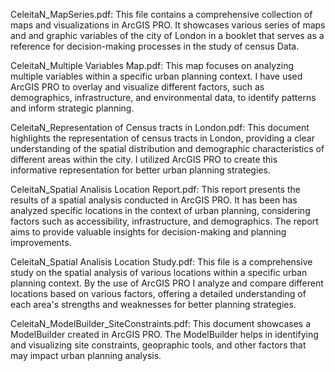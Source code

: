CeleitaN_MapSeries.pdf: This file contains a comprehensive collection of maps and visualizations in ArcGIS PRO. It showcases various series of maps and and graphic variables of the city of London in a booklet that serves as a reference for decision-making processes in the study of census Data.

CeleitaN_Multiple Variables Map.pdf: This map focuses on analyzing multiple variables within a specific urban planning context. I have used ArcGIS PRO to overlay and visualize different factors, such as demographics, infrastructure, and environmental data, to identify patterns and inform strategic planning.

CeleitaN_Representation of Census tracts in London.pdf: This document highlights the representation of census tracts in London, providing a clear understanding of the spatial distribution and demographic characteristics of different areas within the city. I utilized ArcGIS PRO to create this informative representation for better urban planning strategies.

CeleitaN_Spatial Analisis Location Report.pdf: This report presents the results of a spatial analysis conducted in ArcGIS PRO. It has been has analyzed specific locations in the context of urban planning, considering factors such as accessibility, infrastructure, and demographics. The report aims to provide valuable insights for decision-making and planning improvements.

CeleitaN_Spatial Analisis Location Study.pdf: This file is a comprehensive study on the spatial analysis of various locations within a specific urban planning context. By the use of ArcGIS PRO I analyze and compare different locations based on various factors, offering a detailed understanding of each area's strengths and weaknesses for better planning strategies.

CeleitaN_ModelBuilder_SiteConstraints.pdf: This document showcases a ModelBuilder created in ArcGIS PRO. The ModelBuilder helps in identifying and visualizing site constraints, geopraphic tools, and other factors that may impact urban planning analysis. 
